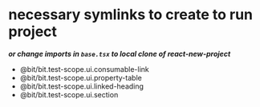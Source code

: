 # necessary symlinks to create to run project 
***or change imports in `base.tsx` to local clone of react-new-project***

- @bit/bit.test-scope.ui.consumable-link
- @bit/bit.test-scope.ui.property-table
- @bit/bit.test-scope.ui.linked-heading
- @bit/bit.test-scope.ui.section